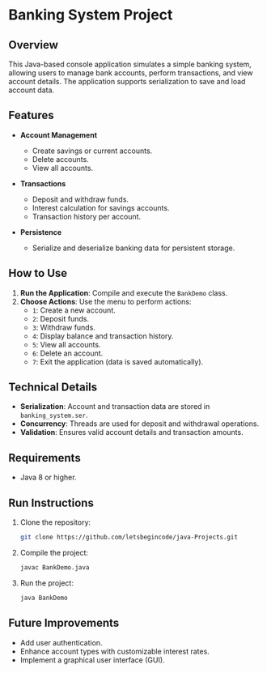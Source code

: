 # Banking System Project

## Overview

This Java-based console application simulates a simple banking system, allowing users to manage bank accounts, perform transactions, and view account details. The application supports serialization to save and load account data.

## Features

- **Account Management**
  - Create savings or current accounts.
  - Delete accounts.
  - View all accounts.

- **Transactions**
  - Deposit and withdraw funds.
  - Interest calculation for savings accounts.
  - Transaction history per account.

- **Persistence**
  - Serialize and deserialize banking data for persistent storage.

## How to Use

1. **Run the Application**: Compile and execute the `BankDemo` class.
2. **Choose Actions**: Use the menu to perform actions:
   - `1`: Create a new account.
   - `2`: Deposit funds.
   - `3`: Withdraw funds.
   - `4`: Display balance and transaction history.
   - `5`: View all accounts.
   - `6`: Delete an account.
   - `7`: Exit the application (data is saved automatically).

## Technical Details

- **Serialization**: Account and transaction data are stored in `banking_system.ser`.
- **Concurrency**: Threads are used for deposit and withdrawal operations.
- **Validation**: Ensures valid account details and transaction amounts.

## Requirements

- Java 8 or higher.

## Run Instructions

1. Clone the repository:
   ```bash
   git clone https://github.com/letsbegincode/java-Projects.git
   ```
2. Compile the project:
   ```bash
   javac BankDemo.java
   ```
3. Run the project:
   ```bash
   java BankDemo
   ```

## Future Improvements

- Add user authentication.
- Enhance account types with customizable interest rates.
- Implement a graphical user interface (GUI).
